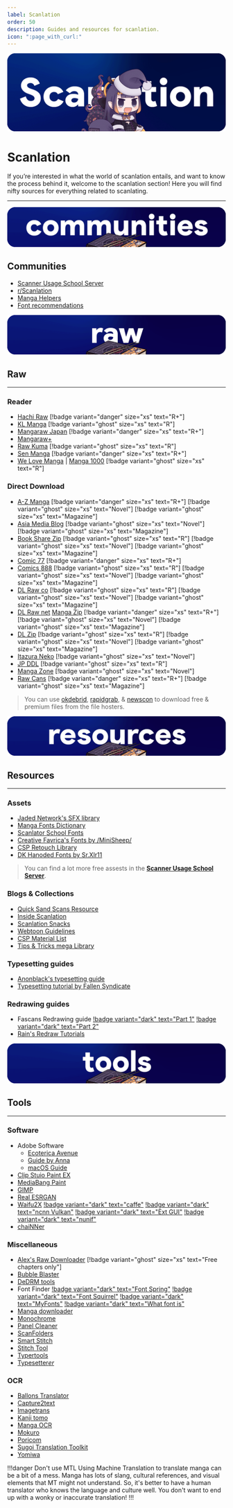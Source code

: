 ```yaml
---
label: Scanlation
order: 50
description: Guides and resources for scanlation.
icon: ":page_with_curl:"
---
```

![](/static/thumb/scan.png)
# Scanlation
If you’re interested in what the world of scanlation entails, and want to know the process behind it, welcome to the scanlation section! Here you will find nifty sources for everything related to scanlating.
___

![](/static/banner/comms.png)
## Communities
- [Scanner Usage School Server](https://discord.com/invite/NCzxVB9)
- [r/Scanlation](https://www.reddit.com/r/Scanlation/)
- [Manga Helpers](https://mangahelpers.com/)
- [Font recommendations](https://discord.gg/kgZ4MXgzpx)

![](/static/banner/raw.png)
## Raw
___
### Reader
- [Hachi Raw](https://hachiraw.com/) [!badge variant="danger" size="xs" text="R+"]
- [KL Manga](https://klmanga.com/) [!badge variant="ghost" size="xs" text="R"]
- [Mangaraw Japan](https://mangaraw.to/) [!badge variant="danger" size="xs" text="R+"]
- [Mangaraw+](https://mangarawplus.co/)
- [Raw Kuma](https://rawkuma.com/) [!badge variant="ghost" size="xs" text="R"]
- [Sen Manga](https://raw.senmanga.com/ ) [!badge variant="danger" size="xs" text="R+"]
- [We Love Manga](https://welovemanga.one/) | [Manga 1000](https://manga1000.top/) [!badge variant="ghost" size="xs" text="R"]

### Direct Download
- [A-Z Manga](https://www.a-zmanga.net/) [!badge variant="danger" size="xs" text="R+"]  [!badge variant="ghost" size="xs" text="Novel"] [!badge variant="ghost" size="xs" text="Magazine"]
- [Asia Media Blog](https://asiamediablog.com/media/comic/manga/)  [!badge variant="ghost" size="xs" text="Novel"] [!badge variant="ghost" size="xs" text="Magazine"]
- [Book Share Zip](https://bszip.com/) [!badge variant="ghost" size="xs" text="R"]  [!badge variant="ghost" size="xs" text="Novel"]  [!badge variant="ghost" size="xs" text="Magazine"]
- [Comic 77](https://comic77.com/ ) [!badge variant="danger" size="xs" text="R+"]
- [Comics 888](https://comics888.com/) [!badge variant="ghost" size="xs" text="R"]  [!badge variant="ghost" size="xs" text="Novel"] [!badge variant="ghost" size="xs" text="Magazine"]
- [DL Raw co](https://dl-raw.co/) [!badge variant="ghost" size="xs" text="R"]  [!badge variant="ghost" size="xs" text="Novel"] [!badge variant="ghost" size="xs" text="Magazine"]
- [DL Raw net](https://dlraw.net/category/raw-manga/)  [Manga Zip](https://manga-zip.info/category/raw-manga/) [!badge variant="danger" size="xs" text="R+"]  [!badge variant="ghost" size="xs" text="Novel"] [!badge variant="ghost" size="xs" text="Magazine"]
- [DL Zip](https://dl-zip.com/) [!badge variant="ghost" size="xs" text="R"]  [!badge variant="ghost" size="xs" text="Novel"] [!badge variant="ghost" size="xs" text="Magazine"]
- [Itazura Neko](https://djtguide.github.io/library/manga/subete)  [!badge variant="ghost" size="xs" text="Novel"]
- [JP DDL](https://jpddl.com/manga) [!badge variant="ghost" size="xs" text="R"]
- [Manga Zone](http://www.manga-zone.org/)  [!badge variant="ghost" size="xs" text="Novel"]
- [Raw Cans](http://raw-cans.net/) [!badge variant="danger" size="xs" text="R+"]  [!badge variant="ghost" size="xs" text="Magazine"]

> You can use [okdebrid](https://okdebrid.com/), [rapidgrab](https://rapidgrab.pl/), & [newscon](https://www.newscon.net/d/) to download free & premium files from the file hosters.

![](/static/banner/res.png)
## Resources
___

### Assets
- [Jaded Network's SFX library](http://thejadednetwork.com/sfx/)
- [Manga Fonts Dictionary](https://mangafonts.carrd.co/)
- [Scanlator School Fonts](https://drive.google.com/drive/folders/1hPV4o8fmxY2Ab9tXi84l0vVOUQEgFIbU)
- [Creative Favrica's Fonts by /MiniSheep/](https://drive.google.com/drive/folders/1WLt0y72LtqpdGK-EhQP3DV3_T_vxSvaP)
- [CSP Retouch Library](https://docs.google.com/spreadsheets/d/1mqIqqSoddaZYu3NhCfIXJ9PzPbCLBOe1Y6mD_7s3we4/edit#gid=2085357266)
- [DK Hanoded Fonts by Sr.Xlr11](https://drive.google.com/drive/folders/1TQTA1FGU_Ow6WDb3fv8-1mTRF_v_NzHh)

> You can find a lot more free assests in the [**Scanner Usage School Server**](https://discord.com/invite/NCzxVB9).

### Blogs & Collections
- [Quick Sand Scans Resource](https://quicksandscans.wordpress.com/resources/)
- [Inside Scanlation](https://www.insidescanlation.com/backgrounds/index.html)
- [Scanlation Snacks](https://scanlationsnacks.wordpress.com/)
- [Webtoon Guidelines](https://github.com/ricafolio/awesome-webtoon-guidelines)
- [CSP Material List](https://cspmasterlist.carrd.co/)
- [Tips & Tricks mega Library](https://well-zinc-cd5.notion.site/Tips-Tricks-mega-Library-586dbc3ed4bc482285180ee4aac92d92)

### Typesetting guides

- [Anonblack's typesetting guide](https://mangadex.org/title/08e1f85a-bb12-4fe4-aec5-0d7a80b3a261/anonblack-s-typesetting-guide)
- [Typesetting tutorial by Fallen Syndicate](https://coloredmanga.com/rhss-comprehensive-typesetting-guide-re-hosted-version-from-fallen-syndicates-rehost/)

### Redrawing guides
- Fascans Redrawing guide [!badge variant="dark" text="Part 1"](https://fascans.com/featured/basic-redrawing-tutorials-part-1-using-clone-stamp-tool-effectively/)  [!badge variant="dark" text="Part 2"](https://fascans.com/position/redrawer/basic-redrawing-tutorials-part-2-dealing-with-linesspeed-lines/)
- [Rain's Redraw Tutorials](https://web.archive.org/web/20140814131939/http://www.redhawkscans.com/showthread.php?7057-Rain-s-Redraw-Tutorials&p=112119&viewfull=1#post112119)


![](/static/banner/tools.png)
## Tools
___
### Software
- Adobe Software
	- [Ecoterica Avenue](https://rentry.org/adobesoftware)
	- [Guide by Anna](https://docs.google.com/document/d/17PheyyF9dm7YYjaTZ9JAAY3hhdeIQ7sJ4sylTG9_6xI/edit)
	- [macOS Guide](https://telegra.ph/MacOS-Adobe-CC-Guide-11-29)
- [Clip Stuio Paint EX](https://www.clipstudio.net/en/function_ex/)
- [MediaBang Paint](https://medibangpaint.com/en/)
- [GIMP](https://www.gimp.org/)
- [Real ESRGAN](https://github.com/xinntao/Real-ESRGAN)
- [Waifu2X](https://github.com/nagadomi/waifu2x) [!badge variant="dark" text="caffe"](https://github.com/lltcggie/waifu2x-caffe) [!badge variant="dark" text="ncnn Vulkan"](https://github.com/nihui/waifu2x-ncnn-vulkan) [!badge variant="dark" text="Ext GUI"](https://github.com/AaronFeng753/Waifu2x-Extension-GUI) [!badge variant="dark" text="nunif"](https://github.com/nagadomi/nunif)
- [chaiNNer](https://github.com/chaiNNer-org/chaiNNer)


### Miscellaneous 
- [Alex's Raw Downloader](https://raws.alexeliot.xyz/)  [!badge variant="ghost" size="xs" text="Free chapters only"]
- [Bubble Blaster](https://github.com/Aeonss/BubbleBlaster)
- [DeDRM tools](https://github.com/noDRM/DeDRM_tools)
- Font Finder [!badge variant="dark" text="Font Spring"](https://www.fontspring.com/matcherator) [!badge variant="dark" text="Font Squirrel"](https://www.fontsquirrel.com/matcherator) [!badge variant="dark" text="MyFonts"](https://www.myfonts.com/pages/whatthefont)  [!badge variant="dark" text="What font is"](https://www.whatfontis.com/)
- [Manga downloader](https://github.com/xuzhengyi1995/Manga_downloader)
- [Monochrome](https://github.com/MonochromeCMS/monochrome)
- [Panel Cleaner](https://github.com/VoxelCubes/PanelCleaner)
- [ScanFolders](https://github.com/Fris44/ScanFolders)
- [Smart Stitch](https://github.com/MechTechnology/SmartStitch)
- [Stitch Tool](https://github.com/Aeonss/StitchTool)
- [Typertools](https://swirt.github.io/typertools/)
- [Typesetter*er*](https://illuminati-manga.com/illiteracy/typesetterer/)

### OCR
- [Ballons Translator](https://github.com/dmMaze/BallonsTranslator)
- [Capture2text](https://capture2text.sourceforge.net/)
- [Imagetrans](https://www.basiccat.org/imagetrans/)
- [Kanji tomo](https://www.kanjitomo.net/)
- [Manga OCR](https://github.com/kha-white/manga-ocr)
- [Mokuro](https://github.com/kha-white/mokuro)
- [Poricom](https://github.com/blueaxis/Poricom)
- [Sugoi Translation Toolkit](https://www.patreon.com/mingshiba)
- [Yomiwa](https://www.yomiwa.net/)

!!!danger Don't use MTL
Using Machine Translation to translate manga can be a bit of a mess. Manga has lots of slang, cultural references, and visual elements that MT might not understand. So, it's better to have a human translator who knows the language and culture well. You don't want to end up with a wonky or inaccurate translation!
!!!
